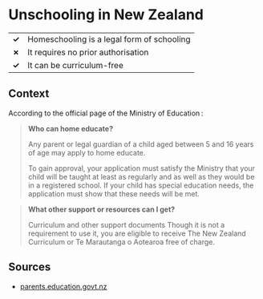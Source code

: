 # Unschooling in New Zealand
| | |
|-|-|
| __✓__ | Homeschooling is a legal form of schooling |
| __✗__ | It requires no prior authorisation |
| __✓__ | It can be curriculum-free |


## Context

According to the official page of the Ministry of Education :

> **Who can home educate?**
> 
> Any parent or legal guardian of a child aged between 5 and 16 years of age may apply to home educate.
>
> To gain approval, your application must satisfy the Ministry that your child will be taught at least as regularly and as well as they would be in a registered
> school. If your child has special education needs, the application must show that these needs will be met.

> **What other support or resources can I get?**
> 
> Curriculum and other support documents
> Though it is not a requirement to use it, you are eligible to receive The New Zealand Curriculum or Te Marautanga o Aotearoa free of charge.

## Sources

* [parents.education.govt.nz](https://parents.education.govt.nz/primary-school/schooling-in-nz/home-education/)
